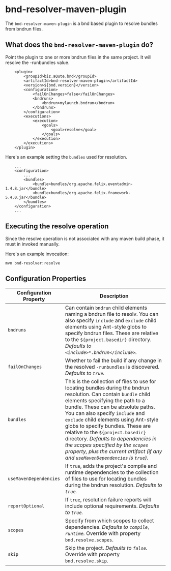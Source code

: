 # bnd-resolver-maven-plugin

The `bnd-resolver-maven-plugin` is a bnd based plugin to resolve bundles from bndrun files.

## What does the `bnd-resolver-maven-plugin` do?

Point the plugin to one or more bndrun files in the same project. It will resolve the -runbundles value.

```
    <plugin>
        <groupId>biz.aQute.bnd</groupId>
        <artifactId>bnd-resolver-maven-plugin</artifactId>
        <version>${bnd.version}</version>
        <configuration>
            <failOnChanges>false</failOnChanges>
            <bndruns>
                <bndrun>mylaunch.bndrun</bndrun>
            </bndruns>
        </configuration>
        <executions>
            <execution>
                <goals>
                    <goal>resolve</goal>
                </goals>
            </execution>
        </executions>
    </plugin>
```

Here's an example setting the `bundles` used for resolution.

```
    ...
    <configuration>
        ...
        <bundles>
            <bundle>bundles/org.apache.felix.eventadmin-1.4.8.jar</bundle>
            <bundle>bundles/org.apache.felix.framework-5.4.0.jar</bundle>
        </bundles>
    </configuration>
    ...
```

## Executing the resolve operation

Since the resolve operation is not associated with any maven build phase, it must in invoked manually.

Here's an example invocation:
```
mvn bnd-resolver:resolve
```

## Configuration Properties

|Configuration Property | Description |
| ---                   | ---         |
|`bndruns`              | Can contain `bndrun` child elements naming a bndrun file to resolv. You can also specify `include` and `exclude` child elements using Ant-style globs to specify bndrun files. These are relative to the `${project.basedir}` directory. _Defaults to `<include>*.bndrun</include>`._|
|`failOnChanges`        | Whether to fail the build if any change in the resolved `-runbundles` is discovered. _Defaults to `true`._|
|`bundles`              | This is the collection of files to use for locating bundles during the bndrun resolution. Can contain `bundle` child elements specifying the path to a bundle. These can be absolute paths. You can also specify `include` and `exclude` child elements using Ant-style globs to specify bundles. These are relative to the `${project.basedir}` directory. _Defaults to dependencies in the scopes specified by the `scopes` property, plus the current artifact (if any and `useMavenDependencies` is `true`)._|
|`useMavenDependencies` | If `true`, adds the project's compile and runtime dependencies to the collection of files to use for locating bundles during the bndrun resolution. _Defaults to `true`._|
|`reportOptional`       | If `true`, resolution failure reports will include optional requirements. _Defaults to `true`._|
|`scopes`               | Specify from which scopes to collect dependencies. _Defaults to `compile, runtime`._ Override with property `bnd.resolve.scopes`.|
|`skip`                 | Skip the project. _Defaults to `false`._ Override with property `bnd.resolve.skip`.|
